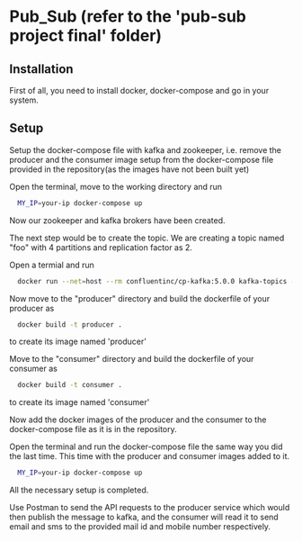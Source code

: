 # Pub_Sub (refer to the 'pub-sub project final' folder)
## Installation
First of all, you need to install docker, docker-compose and go in your system. 

## Setup
Setup the docker-compose file with kafka and zookeeper, i.e. remove the producer and the consumer image setup from the docker-compose file provided in the repository(as the images have not been built yet)

Open the terminal, move to the working directory and run
```bash
  MY_IP=your-ip docker-compose up 
```
Now our zookeeper and kafka brokers have been created.

The next step would be to create the topic.
We are creating a topic named "foo" with 4 partitions and replication factor as 2.

Open a termial and run
```bash
  docker run --net=host --rm confluentinc/cp-kafka:5.0.0 kafka-topics --create --topic foo --partitions 4 --replication-factor 2 --if-not-exists --zookeeper localhost:32181
```
Now move to the "producer" directory and build the dockerfile of your producer as
```bash
  docker build -t producer .
```
to create its image named 'producer'


Move to the "consumer" directory and build the dockerfile of your consumer as
```bash
  docker build -t consumer .
```
to create its image named 'consumer'

Now add the docker images of the producer and the consumer to the docker-compose file as it is in the repository.

Open the terminal and run the docker-compose file the same way you did the last time. This time with the producer and consumer images added to it.
```bash
  MY_IP=your-ip docker-compose up 
```
All the necessary setup is completed.

Use Postman to send the API requests to the producer service which would then publish the message to kafka, and the consumer will read it to send email and sms to the provided mail id and mobile number respectively.
